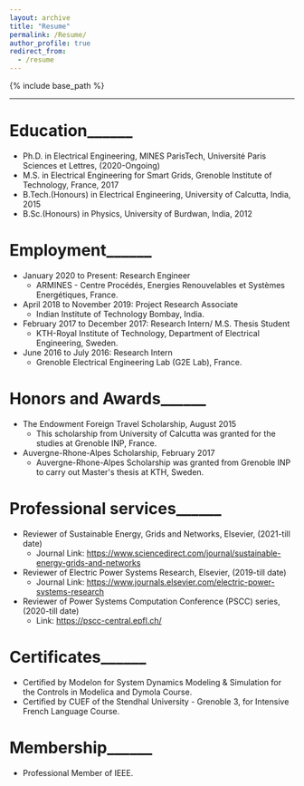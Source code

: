 ```yaml
---
layout: archive
title: "Resume"
permalink: /Resume/
author_profile: true
redirect_from:
  - /resume
---
```


{% include base_path %}




----

# Education______
* Ph.D. in Electrical Engineering, MINES ParisTech, Université Paris Sciences et Lettres, (2020-Ongoing)
* M.S. in Electrical Engineering for Smart Grids, Grenoble Institute of Technology, France, 2017 
* B.Tech.(Honours) in Electrical Engineering, University of Calcutta, India, 2015
* B.Sc.(Honours) in Physics, University of Burdwan, India, 2012



# Employment______
* January 2020 to Present: Research Engineer
  * ARMINES - Centre Procédés, Energies Renouvelables et Systèmes Energétiques, France. 
* April 2018 to November 2019: Project Research Associate
  * Indian Institute of Technology Bombay, India.       
* February 2017 to December 2017: Research Intern/ M.S. Thesis Student  
  * KTH-Royal Institute of Technology, Department of Electrical Engineering, Sweden.
* June 2016 to July 2016: Research Intern 
  * Grenoble Electrical Engineering Lab (G2E Lab), France.
  
  
# Honors and Awards______ 
* The Endowment Foreign Travel Scholarship, August 2015
  * This scholarship from University of Calcutta was granted for the studies at Grenoble INP, France.
* Auvergne-Rhone-Alpes Scholarship, February 2017
  * Auvergne-Rhone-Alpes Scholarship was granted from Grenoble INP to carry out Master's thesis at KTH, Sweden.


# Professional services______ 
* Reviewer of Sustainable Energy, Grids and Networks, Elsevier, (2021-till date)
  * Journal Link: https://www.sciencedirect.com/journal/sustainable-energy-grids-and-networks
* Reviewer of Electric Power Systems Research, Elsevier, (2019-till date)
  * Journal Link: https://www.journals.elsevier.com/electric-power-systems-research
* Reviewer of Power Systems Computation Conference (PSCC) series, (2020-till date)
  * Link: https://pscc-central.epfl.ch/
  

# Certificates______
* Certified by Modelon for System Dynamics Modeling & Simulation for the Controls in Modelica and Dymola Course. 
* Certified by CUEF of the Stendhal University - Grenoble 3, for Intensive French Language Course.


# Membership______
* Professional Member of IEEE.


